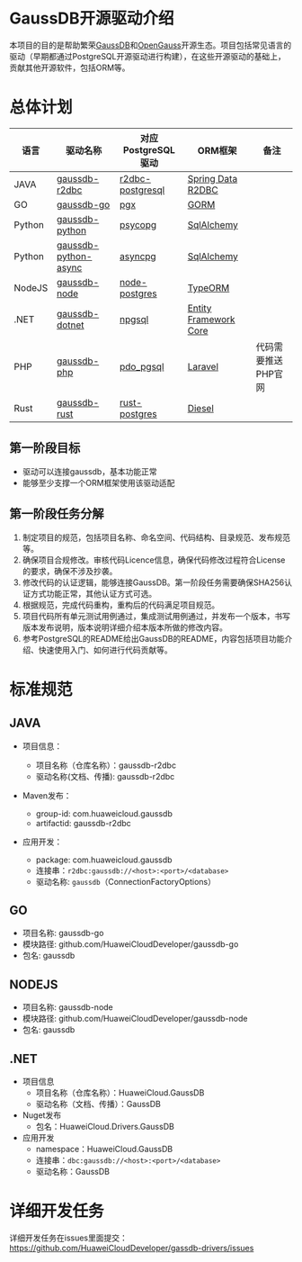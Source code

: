 # GaussDB开源驱动介绍

本项目的目的是帮助繁荣[GaussDB](https://www.huaweicloud.com/product/gaussdb.html)和[OpenGauss](https://opengauss.org/zh/)开源生态。项目包括常见语言的驱动（早期都通过PostgreSQL开源驱动进行构建），在这些开源驱动的基础上，贡献其他开源软件，包括ORM等。

# 总体计划

| 语言   | 驱动名称                                                                          | 对应PostgreSQL驱动                                                 | ORM框架                                                                             | 备注                |
| ------ | --------------------------------------------------------------------------------- | ------------------------------------------------------------------ | ----------------------------------------------------------------------------------- | ------------------- |
| JAVA   | [gaussdb-r2dbc](https://github.com/HuaweiCloudDeveloper/gaussdb-r2dbc)               | [r2dbc-postgresql](https://github.com/pgjdbc/r2dbc-postgresql)        | [Spring Data R2DBC](https://github.com/spring-projects/spring-data-relational/)        |                     |
| GO     | [gaussdb-go](https://github.com/HuaweiCloudDeveloper/gaussdb-go)                     | [pgx](https://github.com/jackc/pgx)                                   | [GORM](https://github.com/go-gorm/gorm)                                                |                     |
| Python | [gaussdb-python](https://github.com/HuaweiCloudDeveloper/gaussdb-python)             | [psycopg](https://github.com/psycopg/psycopg)                         | [SqlAlchemy](https://github.com/sqlalchemy/sqlalchemy)                                 |                     |
| Python | [gaussdb-python-async](https://github.com/HuaweiCloudDeveloper/gaussdb-python-async) | [asyncpg](https://github.com/MagicStack/asyncpg)                      | [SqlAlchemy](https://github.com/sqlalchemy/sqlalchemy)                                 |                     |
| NodeJS | [gaussdb-node](https://github.com/HuaweiCloudDeveloper/gaussdb-node)                 | [node-postgres](https://github.com/brianc/node-postgres)              | [TypeORM](https://github.com/typeorm/typeorm)                                          |                     |
| .NET   | [gaussdb-dotnet](https://github.com/HuaweiCloudDeveloper/gaussdb-dotnet)             | [npgsql](https://github.com/npgsql/npgsql)                            | [Entity Framework Core](https://github.com/HuaweiCloudDeveloper/gaussdb-dotnet-efcore) |                     |
| PHP    | [gaussdb-php](https://github.com/HuaweiCloudDeveloper/gaussdb-php)                   | [pdo_pgsql](https://github.com/php/php-src/tree/master/ext/pdo_pgsql) | [Laravel](https://github.com/laravel/laravel)                                          | 代码需要推送PHP官网 |
| Rust   | [gaussdb-rust](https://github.com/HuaweiCloudDeveloper/gaussdb-rust)                 | [rust-postgres](https://github.com/sfackler/rust-postgres/)           | [Diesel](https://github.com/diesel-rs/diesel)                                          |                     |

## 第一阶段目标

* 驱动可以连接gaussdb，基本功能正常
* 能够至少支撑一个ORM框架使用该驱动适配

## 第一阶段任务分解

1. 制定项目的规范，包括项目名称、命名空间、代码结构、目录规范、发布规范等。
2. 确保项目合规修改。审核代码Licence信息，确保代码修改过程符合License的要求，确保不涉及抄袭。
3. 修改代码的认证逻辑，能够连接GaussDB。第一阶段任务需要确保SHA256认证方式功能正常，其他认证方式可选。
4. 根据规范，完成代码重构，重构后的代码满足项目规范。
5. 项目代码所有单元测试用例通过，集成测试用例通过，并发布一个版本，书写版本发布说明，版本说明详细介绍本版本所做的修改内容。
6. 参考PostgreSQL的README给出GaussDB的README，内容包括项目功能介绍、快速使用入门、如何进行代码贡献等。

# 标准规范

## JAVA

* 项目信息：

  * 项目名称（仓库名称）：gaussdb-r2dbc
  * 驱动名称(文档、传播): gaussdb-r2dbc
* Maven发布：

  * group-id: com.huaweicloud.gaussdb
  * artifactid: gaussdb-r2dbc
* 应用开发：

  * package: com.huaweicloud.gaussdb
  * 连接串：`r2dbc:gaussdb://<host>:<port>/<database>`
  * 驱动名称: `gaussdb`（ConnectionFactoryOptions）

## GO

* 项目名称: gaussdb-go
* 模块路径: github.com/HuaweiCloudDeveloper/gaussdb-go
* 包名: gaussdb

## NODEJS

* 项目名称: gaussdb-node
* 模块路径: github.com/HuaweiCloudDeveloper/gaussdb-node
* 包名: gaussdb

## .NET

- 项目信息
  - 项目名称（仓库名称）：HuaweiCloud.GaussDB
  - 驱动名称（文档、传播）：GaussDB
- Nuget发布
  - 包名：HuaweiCloud.Drivers.GaussDB
- 应用开发
  - namespace：HuaweiCloud.GaussDB
  - 连接串：`dbc:gaussdb://<host>:<port>/<database>`
  - 驱动名称：GaussDB

# 详细开发任务

详细开发任务在issues里面提交： https://github.com/HuaweiCloudDeveloper/gassdb-drivers/issues
